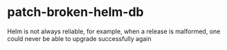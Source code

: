 # patch-broken-helm-db
Helm is not always reliable, for example, when a release is malformed, one could never be able to upgrade successfully again
